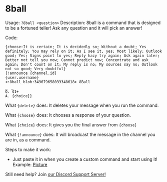 # 8ball
Usage: ```?8ball <question>```
Description: 8ball is a command that is designed to be a fortuned teller! Ask any question and it will pick an answer!

Code:
```{delete}
{choose:It is certain; It is decidedly so; Without a doubt; Yes definitely; You may rely on it; As I see it, yes; Most likely; Outlook good; Yes; Signs point to yes; Reply hazy try again; Ask again later; Better not tell you now; Cannot predict now; Concentrate and ask again; Don't count on it; My reply is no; My sources say no; Outlook not so good; Very doubtful}
{!announce {channel.id}                                                                                                                                                                                                                                     {user.username}                                                                                                                                                                                                                                                   <:8ball_blob:349679658033348618> 8Ball                                                                                                                                                                                                                                                            _　_                                                                                                                                                                                                                                                                  Q. $1+                                                                                                                                                                                                                                                                      A. {choice}}  
```

What ```{delete}``` does: It deletes your message when you run the command.

What ```{choose}``` does: It chooses a response of your question.

What ```{choice}``` does: It gives you the final answer from ```{choose}```

What ```{!announce}``` does: It will broadcast the message in the channel you are in, as a command.

Steps to make it work:
- Just paste it in when you create a custom command and start using it!
Example: <a href="http://prntscr.com/j2er30">Picture</a>

Still need help? Join <a href="https://discord.gg/fACYsbu">our Discord Support Server!</a>
